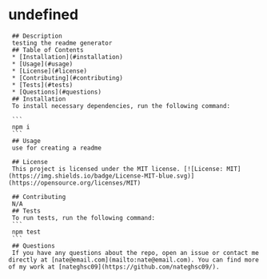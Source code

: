 # undefined
     ## Description
     testing the readme generator
     ## Table of Contents 
     * [Installation](#installation)
     * [Usage](#usage)
     * [License](#license)
     * [Contributing](#contributing)
     * [Tests](#tests)
     * [Questions](#questions)
     ## Installation
     To install necessary dependencies, run the following command:
    
     ```
     npm i
     ```
     ## Usage
     use for creating a readme
    
     ## License
     This project is licensed under the MIT license. [![License: MIT](https://img.shields.io/badge/License-MIT-blue.svg)](https://opensource.org/licenses/MIT)
    
     ## Contributing
     N/A
     ## Tests
     To run tests, run the following command:
     ```
     npm test
     ```
     ## Questions
     If you have any questions about the repo, open an issue or contact me directly at [nate@email.com](mailto:nate@email.com). You can find more of my work at [nateghsc09](https://github.com/nateghsc09/).